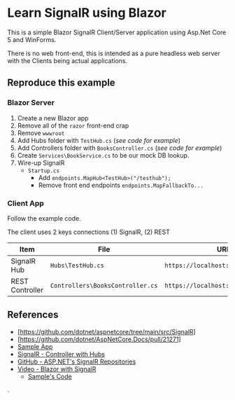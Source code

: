 # Learn SignalR using Blazor

This is a simple Blazor SignalR Client/Server application using Asp.Net Core 5 and WinForms.

There is no web front-end, this is intended as a pure headless web server with the Clients being actual applications.

## Reproduce this example

### Blazor Server

1. Create a new Blazor app
2. Remove all of the `razor` front-end crap
3. Remove `wwwroot`
4. Add Hubs folder with `TestHub.cs`  (_see code for example_)
5. Add Controllers folder with `BooksController.cs`  (_see code for example_)
6. Create `Services\BookService.cs` to be our mock DB lookup.
7. Wire-up SignalR
   * `Startup.cs`
      * Add `endpoints.MapHub<TestHub>("/testhub");`
      * Remove front end endpoints `endpoints.MapFallbackTo...`

### Client App
Follow the example code.

The client uses 2 keys connections (1) SignalR, (2) REST

| Item | File | URL |
|------|------|-----|
| SignalR Hub     | `Hubs\TestHub.cs`                 | `https://localhost:44321/testhub`
| REST Controller | `Controllers\BooksController.cs`  | `https://localhost:44321/api/books`


## References

* [https://github.com/dotnet/aspnetcore/tree/main/src/SignalR]
* [https://github.com/dotnet/AspNetCore.Docs/pull/21271]
* [Sample App](https://github.com/dotnet/AspNetCore.Docs/tree/main/aspnetcore/tutorials/signalr-blazor/samples/5.0/BlazorServerSignalRApp)
* [SignalR - Controller with Hubs](https://github.com/dotnet/AspNetCore.Docs/blob/main/aspnetcore/signalr/hubcontext/sample/Controllers/HomeController.cs)
* [GitHub - ASP.NET's SignalR Repositories](https://github.com/orgs/aspnet/repositories?q=SignalR&type=&language=&sort=)
* [Video - Blazor with SignalR](https://channel9.msdn.com/Shows/On-NET/Using-SignalR-in-your-Blazor-applications)
  * [Sample's Code](https://github.com/IEvangelist/signalr-chat)

.

